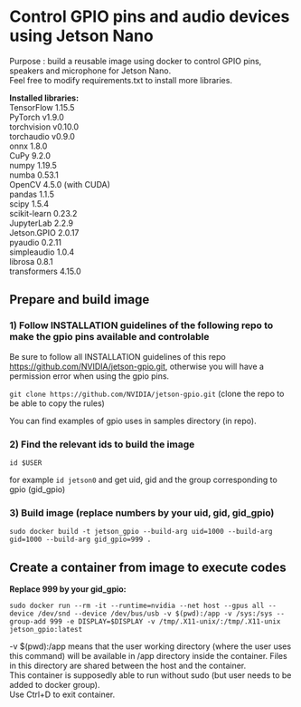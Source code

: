 # Control GPIO pins and audio devices using Jetson Nano
Purpose : build a reusable image using docker to control GPIO pins, speakers and microphone for Jetson Nano.\
Feel free to modify requirements.txt to install more libraries.

**Installed libraries:**\
TensorFlow 1.15.5 \
PyTorch v1.9.0 \
torchvision v0.10.0\
torchaudio v0.9.0 \
onnx 1.8.0 \
CuPy 9.2.0\
numpy 1.19.5\
numba 0.53.1\
OpenCV 4.5.0 (with CUDA)\
pandas 1.1.5\
scipy 1.5.4\
scikit-learn 0.23.2\
JupyterLab 2.2.9\
Jetson.GPIO 2.0.17\
pyaudio 0.2.11\
simpleaudio 1.0.4\
librosa 0.8.1\
transformers 4.15.0

## Prepare and build image
### 1) Follow INSTALLATION guidelines of the following repo to make the gpio pins available and controlable

Be sure to follow all INSTALLATION guidelines of this repo https://github.com/NVIDIA/jetson-gpio.git, otherwise you will have a permission error when using the gpio pins.

`git clone https://github.com/NVIDIA/jetson-gpio.git` (clone the repo to be able to copy the rules)

You can find examples of gpio uses in samples directory (in repo).

### 2) Find the relevant ids to build the image

`id $USER`

for example `id jetson0` and get uid, gid and the group corresponding to gpio (gid_gpio)

### 3) Build image (replace numbers by your uid, gid, gid_gpio)

`sudo docker build -t jetson_gpio --build-arg uid=1000 --build-arg gid=1000 --build-arg gid_gpio=999 .`

## Create a container from image to execute codes
**Replace 999 by your gid_gpio:**

`sudo docker run --rm -it --runtime=nvidia --net host --gpus all --device /dev/snd --device /dev/bus/usb -v $(pwd):/app -v /sys:/sys --group-add 999 -e DISPLAY=$DISPLAY -v /tmp/.X11-unix/:/tmp/.X11-unix jetson_gpio:latest`

-v $(pwd):/app means that the user working directory (where the user uses this command) will be available in /app directory inside the container. Files in this directory are shared between the host and the container.\
This container is supposedly able to run without sudo (but user needs to be added to docker group).\
Use Ctrl+D to exit container.
